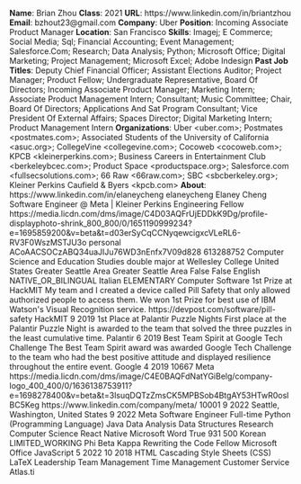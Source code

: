 **Name**: Brian Zhou
**Class**: 2021
**URL**: https://www\.linkedin\.com/in/briantzhou
**Email**: bzhout23@gmail\.com
**Company**: Uber
**Position**: Incoming Associate Product Manager
**Location**: San Francisco
**Skills**: Imagej; E Commerce; Social Media; Sql; Financial Accounting; Event Management; Salesforce\.Com; Research; Data Analysis; Python; Microsoft Office; Digital Marketing; Project Management; Microsoft Excel; Adobe Indesign
**Past Job Titles**: Deputy Chief Financial Officer; Assistant Elections Auditor; Project Manager; Product Fellow; Undergraduate Representative, Board Of Directors; Incoming Associate Product Manager; Marketing Intern; Associate Product Management Intern; Consultant; Music Committee; Chair, Board Of Directors; Applications And Sat Program Consultant; Vice President Of External Affairs; Spaces Director; Digital Marketing Intern; Product Management Intern
**Organizations**: Uber <uber\.com>; Postmates <postmates\.com>; Associated Students of the University of California <asuc\.org>; CollegeVine <collegevine\.com>; Cocoweb <cocoweb\.com>; KPCB <kleinerperkins\.com>; Business Careers in Entertainment Club <berkeleybcec\.com>; Product Space <productspace\.org>; Salesforce\.com <fullsecsolutions\.com>; 66 Raw <66raw\.com>; SBC <sbcberkeley\.org>; Kleiner Perkins Caufield & Byers <kpcb\.com>
**About**: https://www\.linkedin\.com/in/elaneycheng elaneycheng Elaney Cheng Software Engineer @ Meta | Kleiner Perkins Engineering Fellow https://media\.licdn\.com/dms/image/C4D03AQFrUjEDDkK9Dg/profile\-displayphoto\-shrink\_800\_800/0/1651190999234?e=1695859200&v=beta&t=d03erSyCqCCNyqewcigxcVLeRL6\-RV3F0WszMSTJU3o personal ACoAACSOCzABQ34uaJIJu76WD3nEnfx7V09d828 613288752 Computer Science and Education Studies double major at Wellesley College United States Greater Seattle Area Greater Seattle Area False False English NATIVE\_OR\_BILINGUAL Italian ELEMENTARY Computer Software 1st Prize at HackMIT My team and I created a device called Pill Safety that only allowed authorized people to access them\. We won 1st Prize for best use of IBM Watson's Visual Recognition service\.   https://devpost\.com/software/pill\-safety HackMIT 9 2019 1st Place at Palantir Puzzle Nights First place at the Palantir Puzzle Night is awarded to the team that solved the three puzzles in the least cumulative time\. Palantir 6 2019 Best Team Spirit at Google Tech Challenge The Best Team Spirit award was awarded Google Tech Challenge to the team who had the best positive attitude and displayed resilience throughout the entire event\. Google 4 2019 10667 Meta https://media\.licdn\.com/dms/image/C4E0BAQFdNatYGiBelg/company\-logo\_400\_400/0/1636138753911?e=1698278400&v=beta&t=3lsuqDQTzZmsCK5MPBSob4BtgAY53HTwR0oslBC5Keg https://www\.linkedin\.com/company/meta/ 10001 9 2022 Seattle, Washington, United States 9 2022 Meta Software Engineer Full\-time Python \(Programming Language\) Java Data Analysis Data Structures Research Computer Science React Native Microsoft Word True 931 500 Korean LIMITED\_WORKING Phi Beta Kappa Rewriting the Code Fellow Microsoft Office JavaScript 5 2022 10 2018 HTML Cascading Style Sheets \(CSS\) LaTeX Leadership Team Management Time Management Customer Service Atlas\.ti
